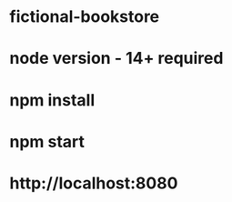 # fictional-bookstore

# node version - 14+ required
# npm install
# npm start
# http://localhost:8080
